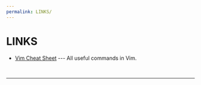 ```yaml
---
permalink: LINKS/
---
```


# LINKS

* [Vim Cheat Sheet](https://vim.rtorr.com/) --- 
All useful commands in Vim.
<br>
<hr>
